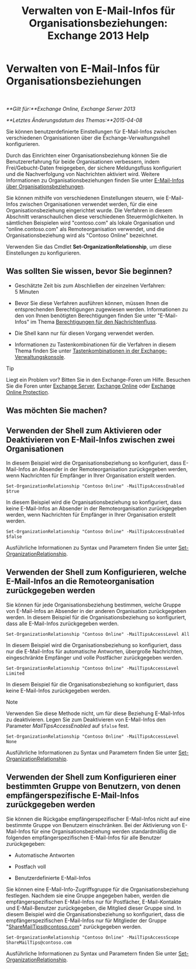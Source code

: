 ﻿---
title: 'Verwalten von E-Mail-Infos für Organisationsbeziehungen: Exchange 2013 Help'
TOCTitle: Verwalten von E-Mail-Infos für Organisationsbeziehungen
ms:assetid: 6e6b48ef-c41c-47ad-8063-66901765c2a5
ms:mtpsurl: https://technet.microsoft.com/de-de/library/JJ649324(v=EXCHG.150)
ms:contentKeyID: 50475914
ms.date: 04/24/2018
mtps_version: v=EXCHG.150
ms.translationtype: HT
---

# Verwalten von E-Mail-Infos für Organisationsbeziehungen

 

_**Gilt für:**Exchange Online, Exchange Server 2013_

_**Letztes Änderungsdatum des Themas:**2015-04-08_

Sie können benutzerdefinierte Einstellungen für E-Mail-Infos zwischen verschiedenen Organisationen über die Exchange-Verwaltungsshell konfigurieren.

Durch das Einrichten einer Organisationsbeziehung können Sie die Benutzererfahrung für beide Organisationen verbessern, indem Frei/Gebucht-Daten freigegeben, der sichere Meldungsfluss konfiguriert und die Nachverfolgung von Nachrichten aktiviert wird. Weitere Informationen zu Organisationsbeziehungen finden Sie unter [E-Mail-Infos über Organisationsbeziehungen](mailtips-over-organization-relationships-exchange-2013-help.md).

Sie können mithilfe von verschiedenen Einstellungen steuern, wie E-Mail-Infos zwischen Organisationen verwendet werden, für die eine Organisationsbeziehung eingerichtet wurde. Die Verfahren in diesem Abschnitt veranschaulichen diese verschiedenen Steuermöglichkeiten. In sämtlichen Beispielen wird "contoso.com" als lokale Organisation und "online.contoso.com" als Remoteorganisation verwendet, und die Organisationsbeziehung wird als "Contoso Online" bezeichnet.

Verwenden Sie das Cmdlet **Set-OrganizationRelationship**, um diese Einstellungen zu konfigurieren.

## Was sollten Sie wissen, bevor Sie beginnen?

  - Geschätzte Zeit bis zum Abschließen der einzelnen Verfahren: 5 Minuten

  - Bevor Sie diese Verfahren ausführen können, müssen Ihnen die entsprechenden Berechtigungen zugewiesen werden. Informationen zu den von Ihnen benötigten Berechtigungen finden Sie unter "E-Mail-Infos" im Thema [Berechtigungen für den Nachrichtenfluss](mail-flow-permissions-exchange-2013-help.md).

  - Die Shell kann nur für diesen Vorgang verwendet werden.

  - Informationen zu Tastenkombinationen für die Verfahren in diesem Thema finden Sie unter [Tastenkombinationen in der Exchange-Verwaltungskonsole](keyboard-shortcuts-in-the-exchange-admin-center-exchange-online-protection-help.md).


> [!TIP]
> Liegt ein Problem vor? Bitten Sie in den Exchange-Foren um Hilfe. Besuchen Sie die Foren unter <A href="https://go.microsoft.com/fwlink/p/?linkid=60612">Exchange Server</A>, <A href="https://go.microsoft.com/fwlink/p/?linkid=267542">Exchange Online</A> oder <A href="https://go.microsoft.com/fwlink/p/?linkid=285351">Exchange Online Protection</A>.



## Was möchten Sie machen?

## Verwenden der Shell zum Aktivieren oder Deaktivieren von E-Mail-Infos zwischen zwei Organisationen

In diesem Beispiel wird die Organisationsbeziehung so konfiguriert, dass E-Mail-Infos an Absender in der Remoteorganisation zurückgegeben werden, wenn Nachrichten für Empfänger in Ihrer Organisation erstellt werden.

    Set-OrganizationRelationship "Contoso Online" -MailTipsAccessEnabled $true

In diesem Beispiel wird die Organisationsbeziehung so konfiguriert, dass keine E-Mail-Infos an Absender in der Remoteorganisation zurückgegeben werden, wenn Nachrichten für Empfänger in Ihrer Organisation erstellt werden.

    Set-OrganizationRelationship "Contoso Online" -MailTipsAccessEnabled $false

Ausführliche Informationen zu Syntax und Parametern finden Sie unter [Set-OrganizationRelationship](https://technet.microsoft.com/de-de/library/ee332326\(v=exchg.150\)).

## Verwenden der Shell zum Konfigurieren, welche E-Mail-Infos an die Remoteorganisation zurückgegeben werden

Sie können für jede Organisationsbeziehung bestimmen, welche Gruppe von E-Mail-Infos an Absender in der anderen Organisation zurückgegeben werden. In diesem Beispiel für die Organisationsbeziehung so konfiguriert, dass alle E-Mail-Infos zurückgegeben werden.

    Set-OrganizationRelationship "Contoso Online" -MailTipsAccessLevel All

In diesem Beispiel wird die Organisationsbeziehung so konfiguriert, dass nur die E-Mail-Infos für automatische Antworten, übergroße Nachrichten, eingeschränkte Empfänger und volle Postfächer zurückgegeben werden.

    Set-OrganizationRelationship "Contoso Online" -MailTipsAccessLevel Limited

In diesem Beispiel für die Organisationsbeziehung so konfiguriert, dass keine E-Mail-Infos zurückgegeben werden.


> [!NOTE]
> Verwenden Sie diese Methode nicht, um für diese Beziehung E-Mail-Infos zu deaktivieren. Legen Sie zum Deaktivieren von E-Mail-Infos den Parameter <EM>MailTipsAccessEnabled</EM> auf <CODE>$false</CODE> fest.



    Set-OrganizationRelationship "Contoso Online" -MailTipsAccessLevel None

Ausführliche Informationen zu Syntax und Parametern finden Sie unter [Set-OrganizationRelationship](https://technet.microsoft.com/de-de/library/ee332326\(v=exchg.150\)).

## Verwenden der Shell zum Konfigurieren einer bestimmten Gruppe von Benutzern, von denen empfängerspezifische E-Mail-Infos zurückgegeben werden

Sie können die Rückgabe empfängerspezifischer E-Mail-Infos nicht auf eine bestimmte Gruppe von Benutzern einschränken. Bei der Aktivierung von E-Mail-Infos für eine Organisationsbeziehung werden standardmäßig die folgenden empfängerspezifischen E-Mail-Infos für alle Benutzer zurückgegeben:

  - Automatische Antworten

  - Postfach voll

  - Benutzerdefinierte E-Mail-Infos

Sie können eine E-Mail-Info-Zugriffsgruppe für die Organisationsbeziehung festlegen. Nachdem sie eine Gruppe angegeben haben, werden die empfängerspezifischen E-Mail-Infos nur für Postfächer, E-Mail-Kontakte und E-Mail-Benutzer zurückgegeben, die Mitglied dieser Gruppe sind. In diesem Beispiel wird die Organisationsbeziehung so konfiguriert, dass die empfängerspezifischen E-Mail-Infos nur für Mitglieder der Gruppe "ShareMailTips@contoso.com" zurückgegeben werden.

    Set-OrganizationRelationship "Contoso Online" -MailTipsAccessScope ShareMailTips@contoso.com

Ausführliche Informationen zu Syntax und Parametern finden Sie unter [Set-OrganizationRelationship](https://technet.microsoft.com/de-de/library/ee332326\(v=exchg.150\)).

